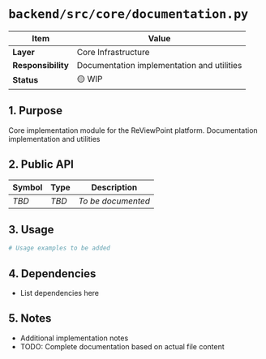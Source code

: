 # `backend/src/core/documentation.py`

| Item               | Value                                                              |
| ------------------ | ------------------------------------------------------------------ |
| **Layer**          | Core Infrastructure                                                           |
| **Responsibility** | Documentation implementation and utilities                                                   |
| **Status**         | 🟡 WIP                                                            |

## 1. Purpose

Core implementation module for the ReViewPoint platform. Documentation implementation and utilities

## 2. Public API

| Symbol       | Type     | Description            |
| ------------ | -------- | ---------------------- |
| *TBD*        | *TBD*    | *To be documented*     |

## 3. Usage

```python
# Usage examples to be added
```

## 4. Dependencies

- List dependencies here

## 5. Notes

- Additional implementation notes
- TODO: Complete documentation based on actual file content
